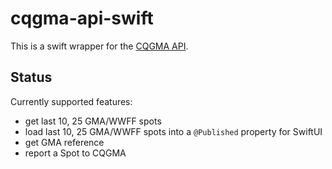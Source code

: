 # cqgma-api-swift

This is a swift wrapper for the [CQGMA API][1].

## Status

Currently supported features:

- get last 10, 25 GMA/WWFF spots
- load last 10, 25 GMA/WWFF spots into a `@Published` property for SwiftUI
- get GMA reference
- report a Spot to CQGMA

[1]: https://cqgma.org
